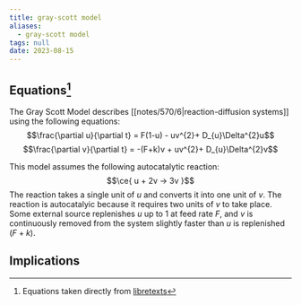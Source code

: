 ```yaml
---
title: gray-scott model
aliases:
  - gray-scott model
tags: null
date: 2023-08-15
---
```


## Equations[^1]
The Gray Scott Model describes [[notes/570/6|reaction-diffusion systems]] using the following equations:
$$\frac{\partial u}{\partial t} = F(1-u) - uv^{2}+ D_{u}\Delta^{2}u$$
$$\frac{\partial v}{\partial t} = -(F+k)v + uv^{2}+ D_{u}\Delta^{2}v$$

This model assumes the following autocatalytic reaction:
$$\ce{ u + 2v -> 3v }$$
The reaction takes a single unit of $u$ and converts it into one unit of $v$. The reaction is autocatalyic because it requires two units of $v$ to take place. Some external source replenishes $u$ up to 1 at feed rate $F$, and $v$ is continuously removed from the system slightly faster than $u$ is replenished ($F+k$). 

## Implications

[^1]: Equations taken directly from [libretexts](https://math.libretexts.org/Bookshelves/Scientific_Computing_Simulations_and_Modeling/Book%3A_Introduction_to_the_Modeling_and_Analysis_of_Complex_Systems_(Sayama)/13%3A_Continuous_Field_Models_I__Modeling/13.06%3A_Reaction-Diffusion_Systems)